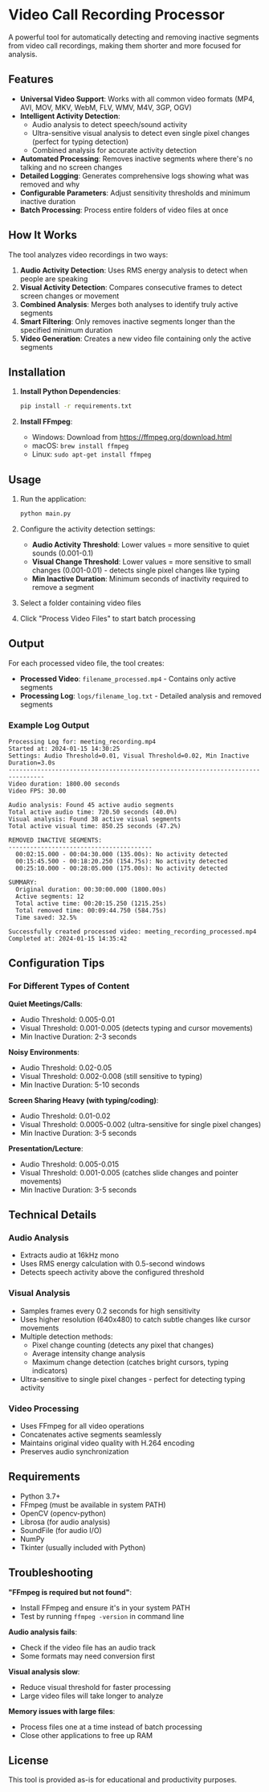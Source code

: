 # Video Call Recording Processor

A powerful tool for automatically detecting and removing inactive segments from video call recordings, making them shorter and more focused for analysis.

## Features

- **Universal Video Support**: Works with all common video formats (MP4, AVI, MOV, MKV, WebM, FLV, WMV, M4V, 3GP, OGV)
- **Intelligent Activity Detection**: 
  - Audio analysis to detect speech/sound activity
  - Ultra-sensitive visual analysis to detect even single pixel changes (perfect for typing detection)
  - Combined analysis for accurate activity detection
- **Automated Processing**: Removes inactive segments where there's no talking and no screen changes
- **Detailed Logging**: Generates comprehensive logs showing what was removed and why
- **Configurable Parameters**: Adjust sensitivity thresholds and minimum inactive duration
- **Batch Processing**: Process entire folders of video files at once

## How It Works

The tool analyzes video recordings in two ways:

1. **Audio Activity Detection**: Uses RMS energy analysis to detect when people are speaking
2. **Visual Activity Detection**: Compares consecutive frames to detect screen changes or movement
3. **Combined Analysis**: Merges both analyses to identify truly active segments
4. **Smart Filtering**: Only removes inactive segments longer than the specified minimum duration
5. **Video Generation**: Creates a new video file containing only the active segments

## Installation

1. **Install Python Dependencies**:
   ```bash
   pip install -r requirements.txt
   ```

2. **Install FFmpeg**:
   - Windows: Download from https://ffmpeg.org/download.html
   - macOS: `brew install ffmpeg`
   - Linux: `sudo apt-get install ffmpeg`

## Usage

1. Run the application:
   ```bash
   python main.py
   ```

2. Configure the activity detection settings:
   - **Audio Activity Threshold**: Lower values = more sensitive to quiet sounds (0.001-0.1)
   - **Visual Change Threshold**: Lower values = more sensitive to small changes (0.001-0.01) - detects single pixel changes like typing
   - **Min Inactive Duration**: Minimum seconds of inactivity required to remove a segment

3. Select a folder containing video files

4. Click "Process Video Files" to start batch processing

## Output

For each processed video file, the tool creates:

- **Processed Video**: `filename_processed.mp4` - Contains only active segments
- **Processing Log**: `logs/filename_log.txt` - Detailed analysis and removed segments

### Example Log Output

```
Processing Log for: meeting_recording.mp4
Started at: 2024-01-15 14:30:25
Settings: Audio Threshold=0.01, Visual Threshold=0.02, Min Inactive Duration=3.0s
--------------------------------------------------------------------------------
Video duration: 1800.00 seconds
Video FPS: 30.00

Audio analysis: Found 45 active audio segments
Total active audio time: 720.50 seconds (40.0%)
Visual analysis: Found 38 active visual segments
Total active visual time: 850.25 seconds (47.2%)

REMOVED INACTIVE SEGMENTS:
----------------------------------------
  00:02:15.000 - 00:04:30.000 (135.00s): No activity detected
  00:15:45.500 - 00:18:20.250 (154.75s): No activity detected
  00:25:10.000 - 00:28:05.000 (175.00s): No activity detected

SUMMARY:
  Original duration: 00:30:00.000 (1800.00s)
  Active segments: 12
  Total active time: 00:20:15.250 (1215.25s)
  Total removed time: 00:09:44.750 (584.75s)
  Time saved: 32.5%

Successfully created processed video: meeting_recording_processed.mp4
Completed at: 2024-01-15 14:35:42
```

## Configuration Tips

### For Different Types of Content

**Quiet Meetings/Calls**:
- Audio Threshold: 0.005-0.01
- Visual Threshold: 0.001-0.005 (detects typing and cursor movements)
- Min Inactive Duration: 2-3 seconds

**Noisy Environments**:
- Audio Threshold: 0.02-0.05
- Visual Threshold: 0.002-0.008 (still sensitive to typing)
- Min Inactive Duration: 5-10 seconds

**Screen Sharing Heavy (with typing/coding)**:
- Audio Threshold: 0.01-0.02
- Visual Threshold: 0.0005-0.002 (ultra-sensitive for single pixel changes)
- Min Inactive Duration: 3-5 seconds

**Presentation/Lecture**:
- Audio Threshold: 0.005-0.015
- Visual Threshold: 0.001-0.005 (catches slide changes and pointer movements)
- Min Inactive Duration: 3-5 seconds

## Technical Details

### Audio Analysis
- Extracts audio at 16kHz mono
- Uses RMS energy calculation with 0.5-second windows
- Detects speech activity above the configured threshold

### Visual Analysis
- Samples frames every 0.2 seconds for high sensitivity
- Uses higher resolution (640x480) to catch subtle changes like cursor movements
- Multiple detection methods:
  - Pixel change counting (detects any pixel that changes)
  - Average intensity change analysis
  - Maximum change detection (catches bright cursors, typing indicators)
- Ultra-sensitive to single pixel changes - perfect for detecting typing activity

### Video Processing
- Uses FFmpeg for all video operations
- Concatenates active segments seamlessly
- Maintains original video quality with H.264 encoding
- Preserves audio synchronization

## Requirements

- Python 3.7+
- FFmpeg (must be available in system PATH)
- OpenCV (opencv-python)
- Librosa (for audio analysis)
- SoundFile (for audio I/O)
- NumPy
- Tkinter (usually included with Python)

## Troubleshooting

**"FFmpeg is required but not found"**:
- Install FFmpeg and ensure it's in your system PATH
- Test by running `ffmpeg -version` in command line

**Audio analysis fails**:
- Check if the video file has an audio track
- Some formats may need conversion first

**Visual analysis slow**:
- Reduce visual threshold for faster processing
- Large video files will take longer to analyze

**Memory issues with large files**:
- Process files one at a time instead of batch processing
- Close other applications to free up RAM

## License

This tool is provided as-is for educational and productivity purposes.
